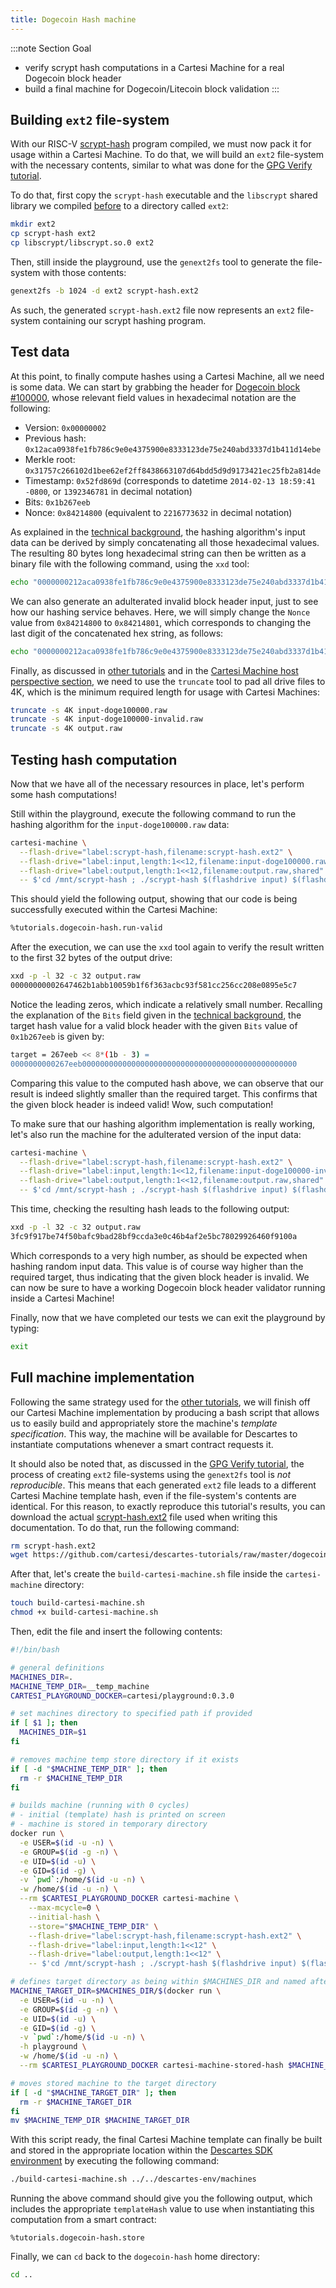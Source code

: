 ```yaml
---
title: Dogecoin Hash machine
---
```


:::note Section Goal
- verify scrypt hash computations in a Cartesi Machine for a real Dogecoin block header
- build a final machine for Dogecoin/Litecoin block validation
:::

## Building `ext2` file-system

With our RISC-V [scrypt-hash](../scrypt-c/#dogecoinlitecoin-scrypt-computation) program compiled, we must now pack it for usage within a Cartesi Machine. To do that, we will build an `ext2` file-system with the necessary contents, similar to what was done for the [GPG Verify tutorial](../../gpg-verify/ext2-gpg/#building-an-ext2-file-system).

To do that, first copy the `scrypt-hash` executable and the `libscrypt` shared library we compiled [before](../scrypt-c) to a directory called `ext2`:

```bash
mkdir ext2
cp scrypt-hash ext2
cp libscrypt/libscrypt.so.0 ext2
```

Then, still inside the playground, use the `genext2fs` tool to generate the file-system with those contents:

```bash
genext2fs -b 1024 -d ext2 scrypt-hash.ext2
```

As such, the generated `scrypt-hash.ext2` file now represents an `ext2` file-system containing our scrypt hashing program.

## Test data

At this point, to finally compute hashes using a Cartesi Machine, all we need is some data. We can start by grabbing the header for [Dogecoin block #100000](https://dogechain.info/block/100000), whose relevant field values in hexadecimal notation are the following:

- Version: `0x00000002`
- Previous hash: `0x12aca0938fe1fb786c9e0e4375900e8333123de75e240abd3337d1b411d14ebe`
- Merkle root: `0x31757c266102d1bee62ef2ff8438663107d64bdd5d9d9173421ec25fb2a814de`
- Timestamp: `0x52fd869d` (corresponds to datetime `2014-02-13 18:59:41 -0800`, or `1392346781` in decimal notation)
- Bits: `0x1b267eeb`
- Nonce: `0x84214800` (equivalent to `2216773632` in decimal notation)

As explained in the [technical background](../create-project/#technical-background), the hashing algorithm's input data can be derived by simply concatenating all those hexadecimal values. The resulting 80 bytes long hexadecimal string can then be written as a binary file with the following command, using the `xxd` tool:

```bash
echo "0000000212aca0938fe1fb786c9e0e4375900e8333123de75e240abd3337d1b411d14ebe31757c266102d1bee62ef2ff8438663107d64bdd5d9d9173421ec25fb2a814de52fd869d1b267eeb84214800" | xxd -r -p > input-doge100000.raw
```

We can also generate an adulterated invalid block header input, just to see how our hashing service behaves. Here, we will simply change the `Nonce` value from `0x84214800` to `0x84214801`, which corresponds to changing the last digit of the concatenated hex string, as follows:

```bash
echo "0000000212aca0938fe1fb786c9e0e4375900e8333123de75e240abd3337d1b411d14ebe31757c266102d1bee62ef2ff8438663107d64bdd5d9d9173421ec25fb2a814de52fd869d1b267eeb84214801" | xxd -r -p > input-doge100000-invalid.raw
```

Finally, as discussed in [other tutorials](../..//calculator/cartesi-machine/#performing-calculations-with-a-cartesi-machine) and in the [Cartesi Machine host perspective section](../../../machine/host/cmdline#flash-drives), we need to use the `truncate` tool to pad all drive files to 4K, which is the minimum required length for usage with Cartesi Machines:

```bash
truncate -s 4K input-doge100000.raw
truncate -s 4K input-doge100000-invalid.raw
truncate -s 4K output.raw
```

## Testing hash computation

Now that we have all of the necessary resources in place, let's perform some hash computations!

Still within the playground, execute the following command to run the hashing algorithm for the `input-doge100000.raw` data:

```bash
cartesi-machine \
  --flash-drive="label:scrypt-hash,filename:scrypt-hash.ext2" \
  --flash-drive="label:input,length:1<<12,filename:input-doge100000.raw" \
  --flash-drive="label:output,length:1<<12,filename:output.raw,shared" \
  -- $'cd /mnt/scrypt-hash ; ./scrypt-hash $(flashdrive input) $(flashdrive output)'
```

This should yield the following output, showing that our code is being successfully executed within the Cartesi Machine:

```bash
%tutorials.dogecoin-hash.run-valid
```

After the execution, we can use the `xxd` tool again to verify the result written to the first 32 bytes of the output drive:

```bash
xxd -p -l 32 -c 32 output.raw
00000000002647462b1abb10059b1f6f363acbc93f581cc256cc208e0895e5c7
```

Notice the leading zeros, which indicate a relatively small number. Recalling the explanation of the `Bits` field given in the [technical background](../create-project/#technical-background), the target hash value for a valid block header with the given `Bits` value of `0x1b267eeb` is given by:

```bash
target = 267eeb << 8*(1b - 3) = 
0000000000267eeb000000000000000000000000000000000000000000000000
```

Comparing this value to the computed hash above, we can observe that our result is indeed slightly smaller than the required target. This confirms that the given block header is indeed valid! Wow, such computation!

To make sure that our hashing algorithm implementation is really working, let's also run the machine for the adulterated version of the input data:

```bash
cartesi-machine \
  --flash-drive="label:scrypt-hash,filename:scrypt-hash.ext2" \
  --flash-drive="label:input,length:1<<12,filename:input-doge100000-invalid.raw" \
  --flash-drive="label:output,length:1<<12,filename:output.raw,shared" \
  -- $'cd /mnt/scrypt-hash ; ./scrypt-hash $(flashdrive input) $(flashdrive output)'
```

This time, checking the resulting hash leads to the following output:

```bash
xxd -p -l 32 -c 32 output.raw
3fc9f917be74f50bafc9bad28bf9ccda3e0c46b4af2e5bc78029926460f9100a
```

Which corresponds to a very high number, as should be expected when hashing random input data. This value is of course way higher than the required target, thus indicating that the given block header is invalid. We can now be sure to have a working Dogecoin block header validator running inside a Cartesi Machine!

Finally, now that we have completed our tests we can exit the playground by typing:

```bash
exit
```


## Full machine implementation

Following the same strategy used for the [other tutorials](../../helloworld/cartesi-machine#cartesi-machine-for-the-hello-world-dapp), we will finish off our Cartesi Machine implementation by producing a bash script that allows us to easily build and appropriately store the machine's *template specification*. This way, the machine will be available for Descartes to instantiate computations whenever a smart contract requests it.

It should also be noted that, as discussed in the [GPG Verify tutorial](../../gpg-verify/cartesi-machine/#full-machine-implementation), the process of creating `ext2` file-systems using the `genext2fs` tool is *not reproducible*. This means that each generated `ext2` file leads to a different Cartesi Machine template hash, even if the file-system's contents are identical. For this reason, to exactly reproduce this tutorial's results, you can download the actual [scrypt-hash.ext2](https://github.com/cartesi/descartes-tutorials/tree/master/dogecoin-hash/cartesi-machine) file used when writing this documentation. To do that, run the following command:

```bash
rm scrypt-hash.ext2
wget https://github.com/cartesi/descartes-tutorials/raw/master/dogecoin-hash/cartesi-machine/scrypt-hash.ext2
```

After that, let's create the `build-cartesi-machine.sh` file inside the `cartesi-machine` directory:

```bash
touch build-cartesi-machine.sh
chmod +x build-cartesi-machine.sh
```

Then, edit the file and insert the following contents:

```bash
#!/bin/bash

# general definitions
MACHINES_DIR=.
MACHINE_TEMP_DIR=__temp_machine
CARTESI_PLAYGROUND_DOCKER=cartesi/playground:0.3.0

# set machines directory to specified path if provided
if [ $1 ]; then
  MACHINES_DIR=$1
fi

# removes machine temp store directory if it exists
if [ -d "$MACHINE_TEMP_DIR" ]; then
  rm -r $MACHINE_TEMP_DIR
fi

# builds machine (running with 0 cycles)
# - initial (template) hash is printed on screen
# - machine is stored in temporary directory
docker run \
  -e USER=$(id -u -n) \
  -e GROUP=$(id -g -n) \
  -e UID=$(id -u) \
  -e GID=$(id -g) \
  -v `pwd`:/home/$(id -u -n) \
  -w /home/$(id -u -n) \
  --rm $CARTESI_PLAYGROUND_DOCKER cartesi-machine \
    --max-mcycle=0 \
    --initial-hash \
    --store="$MACHINE_TEMP_DIR" \
    --flash-drive="label:scrypt-hash,filename:scrypt-hash.ext2" \
    --flash-drive="label:input,length:1<<12" \
    --flash-drive="label:output,length:1<<12" \
    -- $'cd /mnt/scrypt-hash ; ./scrypt-hash $(flashdrive input) $(flashdrive output)'

# defines target directory as being within $MACHINES_DIR and named after the stored machine's hash
MACHINE_TARGET_DIR=$MACHINES_DIR/$(docker run \
  -e USER=$(id -u -n) \
  -e GROUP=$(id -g -n) \
  -e UID=$(id -u) \
  -e GID=$(id -g) \
  -v `pwd`:/home/$(id -u -n) \
  -h playground \
  -w /home/$(id -u -n) \
  --rm $CARTESI_PLAYGROUND_DOCKER cartesi-machine-stored-hash $MACHINE_TEMP_DIR/)

# moves stored machine to the target directory
if [ -d "$MACHINE_TARGET_DIR" ]; then
  rm -r $MACHINE_TARGET_DIR
fi
mv $MACHINE_TEMP_DIR $MACHINE_TARGET_DIR
```

With this script ready, the final Cartesi Machine template can finally be built and stored in the appropriate location within the [Descartes SDK environment](../../descartes-env) by executing the following command:

```bash
./build-cartesi-machine.sh ../../descartes-env/machines
```

Running the above command should give you the following output, which includes the appropriate `templateHash` value to use when instantiating this computation from a smart contract:

```
%tutorials.dogecoin-hash.store
```

Finally, we can `cd` back to the `dogecoin-hash` home directory:

```bash
cd ..
```
